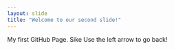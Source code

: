 ```yaml
---
layout: slide
title: "Welcome to our second slide!"
---
```

My first GitHub Page. Sike
Use the left arrow to go back!